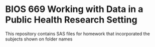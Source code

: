 # BIOS 669 Working with Data in a Public Health Research Setting

This repository contains SAS files for homework that incorporated the subjects shown on folder names
